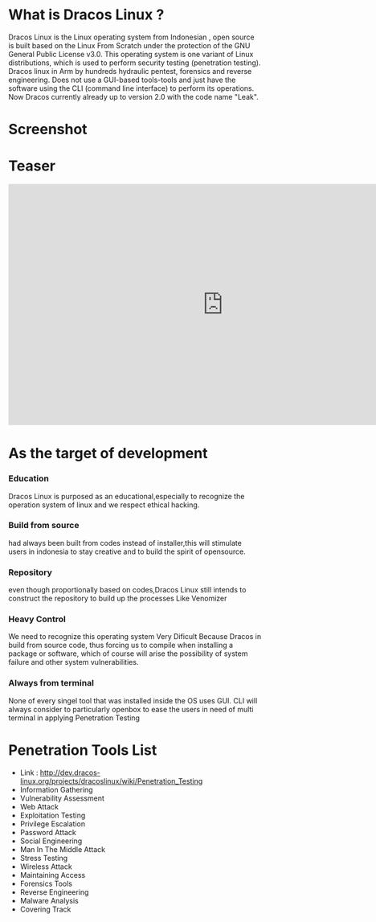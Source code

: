 # What is Dracos Linux ? 

Dracos Linux is the Linux operating system from Indonesian , open source is built based on the Linux From Scratch under the protection of the GNU General Public License v3.0. This operating system is one variant of Linux distributions, which is used to perform security testing (penetration testing). 
Dracos linux in Arm by hundreds hydraulic pentest, forensics and reverse engineering. Does not use a GUI-based tools-tools and just have the software using the CLI (command line interface) to perform its operations.
Now Dracos currently already up to version 2.0 with the code name "Leak".

# Screenshot

# Teaser
<iframe width="854" height="480" src="https://www.youtube.com/watch?v=Pk9VzPGZdas" frameborder="0" allowfullscreen></iframe>

# As the target of development

### Education 
Dracos Linux is purposed as an educational,especially to recognize the operation system of linux and we respect ethical hacking.

### Build from source 
had always been built from codes instead of installer,this will stimulate users in indonesia to stay creative and to build the spirit of opensource.

### Repository
even though proportionally based on codes,Dracos Linux still intends to construct the repository to build up the processes Like Venomizer 

### Heavy Control
We need to recognize this operating system Very Dificult Because Dracos in build from source code, thus forcing us to compile when installing a package or software, which of course will arise the possibility of system failure and other system vulnerabilities.

### Always from terminal
None of every singel tool that was installed inside the OS uses GUI. CLI will always consider to particularly openbox to ease the users in need of multi terminal in applying Penetration Testing 


# Penetration Tools List 
- Link : http://dev.dracos-linux.org/projects/dracoslinux/wiki/Penetration_Testing 
- Information Gathering
- Vulnerability Assessment
- Web Attack
- Exploitation Testing
- Privilege Escalation
- Password Attack
- Social Engineering
- Man In The Middle Attack
- Stress Testing
- Wireless Attack
- Maintaining Access
- Forensics Tools
- Reverse Engineering
- Malware Analysis
- Covering Track
